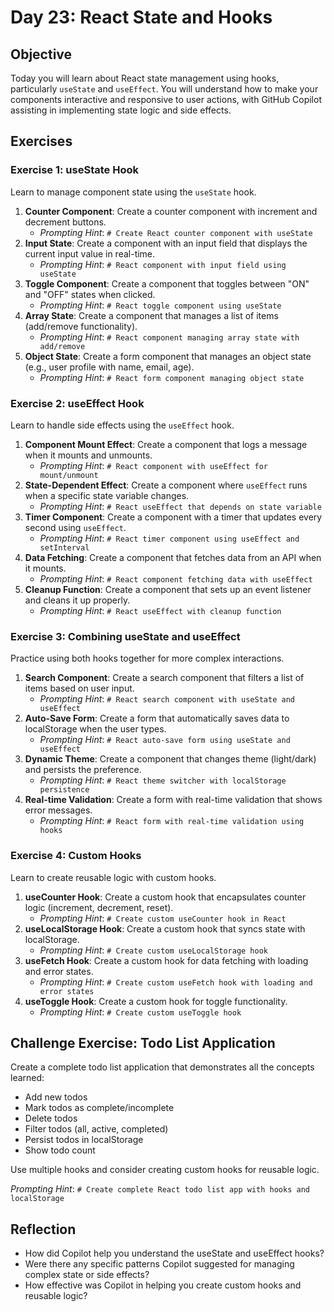 # Day 23: React State and Hooks

## Objective

Today you will learn about React state management using hooks, particularly `useState` and `useEffect`. You will understand how to make your components interactive and responsive to user actions, with GitHub Copilot assisting in implementing state logic and side effects.

## Exercises

### Exercise 1: useState Hook

Learn to manage component state using the `useState` hook.

1.  **Counter Component**: Create a counter component with increment and decrement buttons.
    -   *Prompting Hint*: `# Create React counter component with useState`
2.  **Input State**: Create a component with an input field that displays the current input value in real-time.
    -   *Prompting Hint*: `# React component with input field using useState`
3.  **Toggle Component**: Create a component that toggles between "ON" and "OFF" states when clicked.
    -   *Prompting Hint*: `# React toggle component using useState`
4.  **Array State**: Create a component that manages a list of items (add/remove functionality).
    -   *Prompting Hint*: `# React component managing array state with add/remove`
5.  **Object State**: Create a form component that manages an object state (e.g., user profile with name, email, age).
    -   *Prompting Hint*: `# React form component managing object state`

### Exercise 2: useEffect Hook

Learn to handle side effects using the `useEffect` hook.

1.  **Component Mount Effect**: Create a component that logs a message when it mounts and unmounts.
    -   *Prompting Hint*: `# React component with useEffect for mount/unmount`
2.  **State-Dependent Effect**: Create a component where `useEffect` runs when a specific state variable changes.
    -   *Prompting Hint*: `# React useEffect that depends on state variable`
3.  **Timer Component**: Create a component with a timer that updates every second using `useEffect`.
    -   *Prompting Hint*: `# React timer component using useEffect and setInterval`
4.  **Data Fetching**: Create a component that fetches data from an API when it mounts.
    -   *Prompting Hint*: `# React component fetching data with useEffect`
5.  **Cleanup Function**: Create a component that sets up an event listener and cleans it up properly.
    -   *Prompting Hint*: `# React useEffect with cleanup function`

### Exercise 3: Combining useState and useEffect

Practice using both hooks together for more complex interactions.

1.  **Search Component**: Create a search component that filters a list of items based on user input.
    -   *Prompting Hint*: `# React search component with useState and useEffect`
2.  **Auto-Save Form**: Create a form that automatically saves data to localStorage when the user types.
    -   *Prompting Hint*: `# React auto-save form using useState and useEffect`
3.  **Dynamic Theme**: Create a component that changes theme (light/dark) and persists the preference.
    -   *Prompting Hint*: `# React theme switcher with localStorage persistence`
4.  **Real-time Validation**: Create a form with real-time validation that shows error messages.
    -   *Prompting Hint*: `# React form with real-time validation using hooks`

### Exercise 4: Custom Hooks

Learn to create reusable logic with custom hooks.

1.  **useCounter Hook**: Create a custom hook that encapsulates counter logic (increment, decrement, reset).
    -   *Prompting Hint*: `# Create custom useCounter hook in React`
2.  **useLocalStorage Hook**: Create a custom hook that syncs state with localStorage.
    -   *Prompting Hint*: `# Create custom useLocalStorage hook`
3.  **useFetch Hook**: Create a custom hook for data fetching with loading and error states.
    -   *Prompting Hint*: `# Create custom useFetch hook with loading and error states`
4.  **useToggle Hook**: Create a custom hook for toggle functionality.
    -   *Prompting Hint*: `# Create custom useToggle hook`

## Challenge Exercise: Todo List Application

Create a complete todo list application that demonstrates all the concepts learned:
-   Add new todos
-   Mark todos as complete/incomplete
-   Delete todos
-   Filter todos (all, active, completed)
-   Persist todos in localStorage
-   Show todo count

Use multiple hooks and consider creating custom hooks for reusable logic.

*Prompting Hint*: `# Create complete React todo list app with hooks and localStorage`

## Reflection

-   How did Copilot help you understand the useState and useEffect hooks?
-   Were there any specific patterns Copilot suggested for managing complex state or side effects?
-   How effective was Copilot in helping you create custom hooks and reusable logic?

